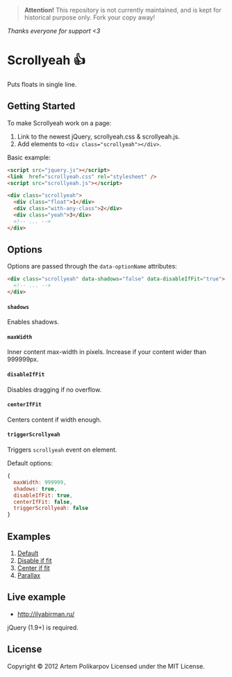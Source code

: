 > **Attention!** This repository is not currently maintained, and is kept for historical purpose only. Fork your copy away!

_Thanks everyone for support <3_

Scrollyeah :+1:
=============

Puts floats in single line.


## Getting Started

To make Scrollyeah work on a page:

1. Link to the newest jQuery, scrollyeah.css & scrollyeah.js.
1. Add elements to `<div class="scrollyeah"></div>`.

Basic example:

```html
<script src="jquery.js"></script>
<link  href="scrollyeah.css" rel="stylesheet" />
<script src="scrollyeah.js"></script>

<div class="scrollyeah">
  <div class="float">1</div>
  <div class="with-any-class">2</div>
  <div class="yeah">3</div>
  <!-- ... -->
</div>
```

## Options

Options are passed through the `data-optionName` attributes:

```html
<div class="scrollyeah" data-shadows="false" data-disableIfFit="true">
  <!-- ... -->
</div>
```

#### `shadows`

Enables shadows.

#### `maxWidth`

Inner content max-width in pixels. Increase if your content wider than 999999px.

#### `disableIfFit`

Disables dragging if no overflow.

#### `centerIfFit`

Centers content if width enough.

#### `triggerScrollyeah`

Triggers `scrollyeah` event on element.

Default options:

```javascript
{
  maxWidth: 999999,
  shadows: true,
  disableIfFit: true,
  centerIfFit: false,
  triggerScrollyeah: false
}
```

## Examples

1. [Default](http://artpolikarpov.github.io/scrollyeah/examples/default.html)
1. [Disable if fit](http://artpolikarpov.github.io/scrollyeah/examples/disable-if-fit.html)
1. [Center if fit](http://artpolikarpov.github.io/scrollyeah/examples/center-if-fit.html)
1. [Parallax](http://artpolikarpov.github.io/scrollyeah/examples/parallax.html)

## Live example

* http://ilyabirman.ru/

jQuery (1.9+) is required.


## License
Copyright © 2012 Artem Polikarpov
Licensed under the MIT License.
